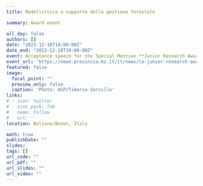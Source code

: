 ```yaml
---
title: Modellistica a supporto della gestione forestale

summary: Award event

all_day: false
authors: []
date: "2023-12-18T14:00:00Z"
date_end: "2023-12-18T16:00:00Z"
event: Acceptance speech for the Special Mention **Junior Research Award Alto Adige/Südtirol 2023 **
event_url: 'https://news.provincia.bz.it/it/news/lo-junior-research-award-alto-adige-2023-va-a-barbara-gross'
featured: false
image:
  focal_point: ""
  preview_only: false
  caption: 'Photo: ASP/Tiberio Sorvillo'
links:
# - icon: twitter
#   icon_pack: fab
#   name: Follow
#   url: ''
location: Bolzano/Bozen, Italy

math: true
publishDate: ""
slides: 
tags: []
url_code: ""
url_pdf: ""
url_slides: ""
url_video: ""
---
```

